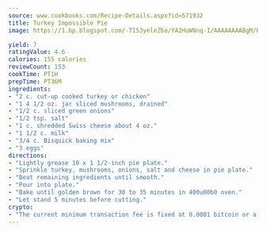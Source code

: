```yaml
---
source: www.cookbooks.com/Recipe-Details.aspx?id=571932
title: Turkey Impossible Pie
image: https://1.bp.blogspot.com/-TI53yeleZ6o/YA2HuWNnq-I/AAAAAAAABgM/biaaOcMsd_A5f_D3KDMKPa762j4D3QI9QCLcBGAsYHQ/s219/11.png

yield: 7
ratingValue: 4.6
calories: 155 calories
reviewCount: 153
cookTime: PT1H
prepTime: PT36M
ingredients:
- "2 c. cut-up cooked turkey or chicken"
- "1 4 1/2 oz. jar sliced mushrooms, drained"
- "1/2 c. sliced green onions"
- "1/2 tsp. salt"
- "1 c. shredded Swiss cheese about 4 oz."
- "1 1/2 c. milk"
- "3/4 c. Bisquick baking mix"
- "3 eggs"
directions:
- "Lightly grease 10 x 1 1/2-inch pie plate."
- "Sprinkle turkey, mushrooms, onions, salt and cheese in pie plate."
- "Beat remaining ingredients until smooth."
- "Pour into plate."
- "Bake until golden brown for 30 to 35 minutes in 400u00b0 oven."
- "Let stand 5 minutes before cutting."
crypto:
- "The current minimum transaction fee is fixed at 0.0001 bitcoin or a tenth of a millibitcoin per kilobyte, recently decreased from one millibitcoin."
---
```

